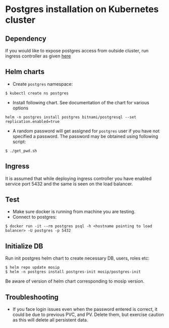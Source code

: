 # Postgres installation on Kubernetes cluster

## Dependency
If you would like to expose postgres access from outside cluster, run ingress controller as given [here](../../../cluster/on-prem/README.md)

## Helm charts 
* Create `postgres` namespace:
```
$ kubectl create ns postgres
```
* Install following chart. See documentation of the chart for various options
```
helm -n postgres install postgres bitnami/postgresql --set replication.enabled=true
```
* A random password will get assigned for `postgres` user if you have not specified a password.  The password may be obtained using following script:
```
$ ./get_pwd.sh
```

## Ingress
It is assumed that while deploying ingress controller you have enabled service port 5432 and the same is seen on the load balancer.

## Test
* Make sure docker is running from machine you are testing.
* Connect to postgres:
```
$ docker run -it --rm postgres psql -h <hostname pointing to load balancer> -U postgres -p 5432
```
## Initialize DB
Run init postgres helm chart to create necessary DB, users, roles etc:
```
$ helm repo update mosip
$ helm -n postgres install postgres-init mosip/postgres-init
```
Be aware of version of helm chart corresponding to mosip version.

## Troubleshooting
* If you face login issues even when the password entered is correct, it could be due to previous PVC, and PV.  Delete them, but exercise caution as this will delete all persistent data.

